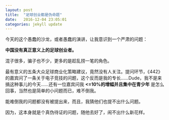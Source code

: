 ```yaml
---
layout: post
title:  "足球创业都是伪命题"
date:   2016-12-04 23:05:01
categories: jekyll update
---
```

今天的这个愚蠢的沙龙，或者愚蠢的演讲，让我意识到一个严肃的问题：

**中国没有真正意义上的足球创业者。**

混子很多，骗子也不少，更多的是趁乱捞一笔的角色。

最有意义的五条大众足球商业化策略建议，竟然没有人关注。提问环节，《442》的嘉宾问了一条关于电子竞技的问题，这个反而是我的专长……Dude，我不是来搞这种事儿的今天……还有一位嘉宾问我 **<=10%的增幅并且集中在青少年** 是怎么回事，当然也是简单的小问题而已，难不倒我。

能难倒我的问题都没有被提出来，而且，我猜他们也提不出什么问题。

因为，这本身就是个真伪待证的问题，随他去好了，闹不出什么新花样。
